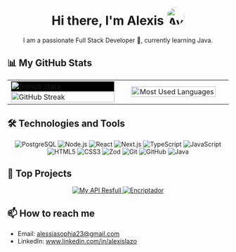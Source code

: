 <!-- Encabezado con avatar y presentación -->
<h1 align="center">Hi there, I'm Alexis <img src="https://media1.giphy.com/media/v1.Y2lkPTc5MGI3NjExeXY2M29uZXI2YmNud2E2a2FsamNuZTNxNGN5N3NrbGR6M3I2bzZrayZlcD12MV9pbnRlcm5hbF9naWZfYnlfaWQmY3Q9cw/Q7LHmoFwVP6Yc1swZs/giphy.webp" width="40" style="border-radius: 50%;" alt="Avatar"/></h1>
<p align="center">I am a passionate Full Stack Developer 🚀, currently learning Java.</p>

<!-- Estadísticas de GitHub -->
## 📊 My GitHub Stats

<table  width="100%">
  <tr>
    <td style="border: none;" width="50%">
      <img  width="100%" style="background-color: black" src="https://github-readme-stats.vercel.app/api?username=Ryu2312&show_icons=true&theme=radical&count_private=true&include_all_commits=true" alt="GitHub Stats"/>
      <img  width="100%" src="https://github-readme-streak-stats.herokuapp.com/?user=Ryu2312&theme=radical" alt="GitHub Streak"/>
    </td>
    <td style="border: none;" width="50%" align="center">
     <img  width="90%" src="https://github-readme-stats.vercel.app/api/top-langs/?username=Ryu2312&layout=compact&langs_count=8&theme=radical" alt="Most Used Languages"/>
  </tr>
</table>



<!-- Tecnologías que utilizas -->
## 🛠️ Technologies and Tools

<div align="center">
  <img src="https://img.shields.io/badge/PostgreSQL-316192?style=for-the-badge&logo=postgresql&logoColor=white" alt="PostgreSQL"/>
  <img src="https://img.shields.io/badge/Node.js-43853D?style=for-the-badge&logo=node-dot-js&logoColor=white" alt="Node.js"/>
  <img src="https://img.shields.io/badge/React-20232A?style=for-the-badge&logo=react&logoColor=61DAFB" alt="React"/>
  <img src="https://img.shields.io/badge/Next.js-000000?style=for-the-badge&logo=next-dot-js&logoColor=white" alt="Next.js"/>
  <img src="https://img.shields.io/badge/TypeScript-007ACC?style=for-the-badge&logo=typescript&logoColor=white" alt="TypeScript"/>
  <img src="https://img.shields.io/badge/JavaScript-323330?style=for-the-badge&logo=javascript&logoColor=F7DF1E" alt="JavaScript"/>
  <img src="https://img.shields.io/badge/HTML5-E34F26?style=for-the-badge&logo=html5&logoColor=white" alt="HTML5"/>
  <img src="https://img.shields.io/badge/CSS3-1572B6?style=for-the-badge&logo=css3&logoColor=white" alt="CSS3"/>
  <img src="https://img.shields.io/badge/Zod-14B7ED?style=for-the-badge&logo=zod&logoColor=white" alt="Zod"/>
  <img src="https://img.shields.io/badge/Git-F05032?style=for-the-badge&logo=git&logoColor=white" alt="Git"/>
  <img src="https://img.shields.io/badge/GitHub-181717?style=for-the-badge&logo=github&logoColor=white" alt="GitHub"/>
  <img src="https://img.shields.io/badge/Java-ED8B00?style=for-the-badge&logo=java&logoColor=white" alt="Java"/>
</div>

<!-- Proyectos destacados -->
## 📂 Top Projects

<div align="center">
  <a href="https://github.com/Ryu2312/my-api-resfull">
    <img src="https://github-readme-stats.vercel.app/api/pin/?username=Ryu2312&repo=my-api-resfull&theme=radical" alt="My API Resfull"/>
  </a>
  <a href="https://github.com/Ryu2312/encriptador">
    <img src="https://github-readme-stats.vercel.app/api/pin/?username=Ryu2312&repo=encriptador&theme=radical" alt="Encriptador"/>
  </a>
</div>

<!-- Contacto -->
## 📫 How to reach me

- Email: alessiasophia23@gmail.com
- LinkedIn: www.linkedin.com/in/alexislazo

